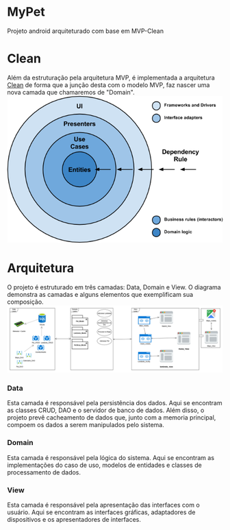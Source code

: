 # MyPet
Projeto android arquiteturado com base em MVP-Clean
# Clean
Além da estruturação pela arquitetura MVP, é implementada a arquitetura [Clean](https://8thlight.com/blog/uncle-bob/2012/08/13/the-clean-architecture.html) de forma que a junção desta com o modelo MVP, faz nascer uma nova camada que chamaremos de "Domain".
![Diagrama](clean_architecture.png)
# Arquitetura
O projeto é estruturado em três camadas: Data, Domain e View. O diagrama demonstra as camadas e alguns elementos que exemplificam sua composição.
![Diagrama](LP3-Diagrama.png)
### Data
Esta camada é responsável pela persistência dos dados. Aqui se encontram as classes CRUD, DAO e o servidor de banco de dados. Além disso, o projeto prevê cacheamento de dados que, junto com a memoria principal, compoem os dados a serem manipulados pelo sistema.
### Domain
Esta camada é responsável pela lógica do sistema. Aqui se encontram as implementações do caso de uso, modelos de entidades e classes de processamento de dados.
### View
Esta camada é responsável pela apresentação das interfaces com o usuário. Aqui se encontram as interfaces gráficas, adaptadores de dispositivos e os apresentadores de interfaces.

